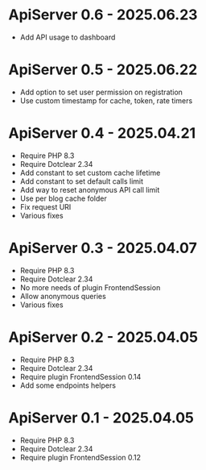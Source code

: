 ApiServer 0.6 - 2025.06.23
===========================================================
* Add API usage to dashboard

ApiServer 0.5 - 2025.06.22
===========================================================
* Add option to set user permission on registration
* Use custom timestamp for cache, token, rate timers

ApiServer 0.4 - 2025.04.21
===========================================================
* Require PHP 8.3
* Require Dotclear 2.34
* Add constant to set custom cache lifetime
* Add constant to set default calls limit
* Add way to reset anonymous API call limit
* Use per blog cache folder
* Fix request URI
* Various fixes

ApiServer 0.3 - 2025.04.07
===========================================================
* Require PHP 8.3
* Require Dotclear 2.34
* No more needs of plugin FrontendSession
* Allow anonymous queries
* Various fixes

ApiServer 0.2 - 2025.04.05
===========================================================
* Require PHP 8.3
* Require Dotclear 2.34
* Require plugin FrontendSession 0.14
* Add some endpoints helpers

ApiServer 0.1 - 2025.04.05
===========================================================
* Require PHP 8.3
* Require Dotclear 2.34
* Require plugin FrontendSession 0.12
